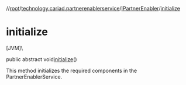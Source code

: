 //[root](../../../index.md)/[technology.cariad.partnerenablerservice](../index.md)/[IPartnerEnabler](index.md)/[initialize](initialize.md)

# initialize

[JVM]\

public abstract void[initialize](initialize.md)()

This method initializes the required components in the PartnerEnablerService.
